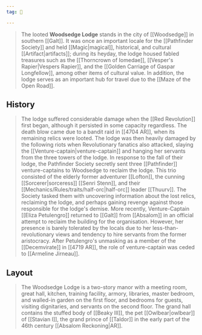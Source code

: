 ```yaml
---
tag: 🌲

---
```



> The looted **Woodsedge Lodge** stands in the city of [[Woodsedge]] in southern [[Galt]]. It was once an important locale for the [[Pathfinder Society]] and held [[Magic|magical]], historical, and cultural [[Artifact|artifacts]]; during its heyday, the lodge housed fabled treasures such as the [[Thorncrown of Iomedae]], [[Vesper's Rapier|Vespers Rapier]], and the [[Golden Carriage of Gaspar Longfellow]], among other items of cultural value.
> In addition, the lodge serves as an important hub for travel due to the [[Maze of the Open Road]].


## History

> The lodge suffered considerable damage when the [[Red Revolution]] first began, although it persisted in some capacity regardless. The death blow came due to a bandit raid in [[4704 AR]], when its remaining relics were looted. The lodge was then heavily damaged by the following riots when Revolutionary fanatics also attacked, slaying the [[Venture-captain|venture-captain]] and hanging her servants from the three towers of the lodge.
> In response to the fall of their lodge, the Pathfinder Society secretly sent three [[Pathfinder]] venture-captains to Woodsedge to reclaim the lodge. This trio consisted of the elderly former adventurer [[Lofton]], the cunning [[Sorcerer|sorceress]] [[Senri Stenn]], and their [[Mechanics/Rules/traits/half-orc|half-orc]] leader [[Thuurv]]. The Society tasked them with uncovering information about the lost relics, reclaiming the lodge, and perhaps gaining revenge against those responsible for the lodge's demise.
> More recently, Venture-Captain [[Eliza Petulengro]] returned to [[Galt]] from [[Absalom]] in an official attempt to reclaim the building for the organisation. However, her presence is barely tolerated by the locals due to her less-than-revolutionary views and tendency to hire servants from the former aristocracy.
> After Petulengro's unmasking as a member of the [[Decemvirate]] in [[4719 AR]], the role of venture-captain was ceded to [[Armeline Jirneau]].


## Layout

> The Woodsedge Lodge is a two-story manor with a meeting room, great hall, kitchen, training facility, armory, libraries, master bedroom, and walled-in garden on the first floor, and bedrooms for guests, visiting dignitaries, and servants on the second floor. The grand hall contains the stuffed body of [[Beaky III]], the pet [[Owlbear|owlbear]] of [[Stavian I]], the grand prince of [[Taldor]] in the early part of the 46th century [[Absalom Reckoning|AR]].









